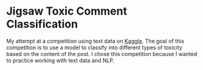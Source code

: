 # Jigsaw Toxic Comment Classification
My attempt at a competition using text data on [Kaggle](https://www.kaggle.com/c/jigsaw-toxic-comment-classification-challenge/). The goal of this competition is to use a model to classify into different types of toxicity based on the content of the post. I chose this competition because I wanted to practice working with text data and NLP.
